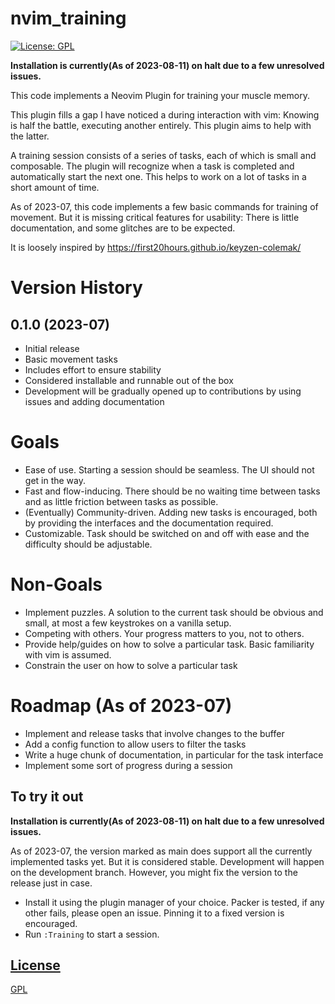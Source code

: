 # nvim_training

[![License: GPL](https://img.shields.io/badge/License-GPL-brightgreen.svg)](https://opensource.org/license/gpl-3-0/)


**Installation is currently(As of 2023-08-11) on halt due to a few unresolved issues.**

This code implements a Neovim Plugin for training your muscle memory.

This plugin fills a gap I have noticed a during interaction with vim:
Knowing is half the battle, executing another entirely.
This plugin aims to help with the latter.

A training session consists of a series of tasks, each of which is small and composable.
The plugin will recognize when a task is completed and automatically start the next one.
This helps to work on a lot of tasks in a short amount of time.

As of 2023-07, this code implements a few basic commands for training of movement.
But it is missing critical features for usability: There is little documentation, and some glitches are to be expected.


It is loosely inspired by https://first20hours.github.io/keyzen-colemak/

# Version History

## 0.1.0 (2023-07)
- Initial release
- Basic movement tasks
- Includes effort to ensure stability
- Considered installable and runnable out of the box
- Development will be gradually opened up to contributions by using issues and adding documentation


# Goals 
- Ease of use. Starting a session should be seamless. The UI should not get in the way.
- Fast and flow-inducing. There should be no waiting time between tasks and as little friction between tasks as possible.
- (Eventually) Community-driven. Adding new tasks is encouraged, both by providing the interfaces and the documentation required.
- Customizable. Task should be switched on and off with ease and the difficulty should be adjustable.

# Non-Goals
- Implement puzzles. A solution to the current task should be obvious and small, at most a few keystrokes on a vanilla setup.
- Competing with others. Your progress matters to you, not to others. 
- Provide help/guides on how to solve a particular task. Basic familiarity with vim is assumed.
- Constrain the user on how to solve a particular task

# Roadmap (As of 2023-07)
- Implement and release tasks that involve changes to the buffer 
- Add a config function to allow users to filter the tasks
- Write a huge chunk of documentation, in particular for the task interface
- Implement some sort of progress during a session

## To try it out

**Installation is currently(As of 2023-08-11) on halt due to a few unresolved issues.**

As of 2023-07, the version marked as main does support all the currently implemented tasks yet.
But it is considered stable. Development will happen on the development branch.
However, you might fix the version to the release just in case.

- Install it using the plugin manager of your choice. Packer is tested, if any other fails, please open an issue. Pinning it to a fixed version is encouraged.
- Run `:Training` to start a session.

## [License](/LICENSE)
[GPL](LICENSE)